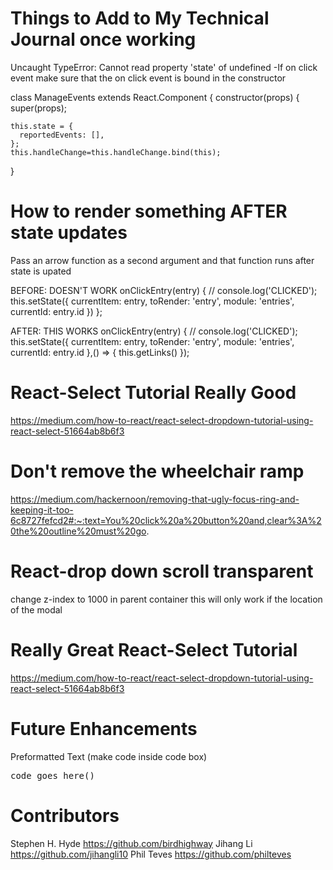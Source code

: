 # Things to Add to My Technical Journal once working
Uncaught TypeError: Cannot read property 'state' of undefined
-If on click event make sure that the on click event is bound in the constructor

class ManageEvents extends React.Component {
  constructor(props) {
    super(props);

    this.state = {
      reportedEvents: [],
    };
    this.handleChange=this.handleChange.bind(this);

  }

# How to render something AFTER state updates
Pass an arrow function as a second argument and that function runs after state is upated

  BEFORE: DOESN'T WORK
  onClickEntry(entry) {
    // console.log('CLICKED');
    this.setState({
      currentItem: entry,
      toRender: 'entry',
      module: 'entries',
      currentId: entry.id
    })
  };

  AFTER: THIS WORKS
  onClickEntry(entry) {
    // console.log('CLICKED');
    this.setState({
      currentItem: entry,
      toRender: 'entry',
      module: 'entries',
      currentId: entry.id
    },() => {
      this.getLinks()
    });

# React-Select Tutorial Really Good
https://medium.com/how-to-react/react-select-dropdown-tutorial-using-react-select-51664ab8b6f3

# Don't remove the wheelchair ramp
https://medium.com/hackernoon/removing-that-ugly-focus-ring-and-keeping-it-too-6c8727fefcd2#:~:text=You%20click%20a%20button%20and,clear%3A%20the%20outline%20must%20go.

# React-drop down scroll transparent
change z-index to 1000 in parent container
this will only work if the location of the modal

# Really Great React-Select Tutorial
https://medium.com/how-to-react/react-select-dropdown-tutorial-using-react-select-51664ab8b6f3

# Future Enhancements
Preformatted Text (make code inside code box)
<pre>code goes here()</pre>

# Contributors
Stephen H. Hyde https://github.com/birdhighway
Jihang Li https://github.com/jihangli10
Phil Teves https://github.com/philteves
